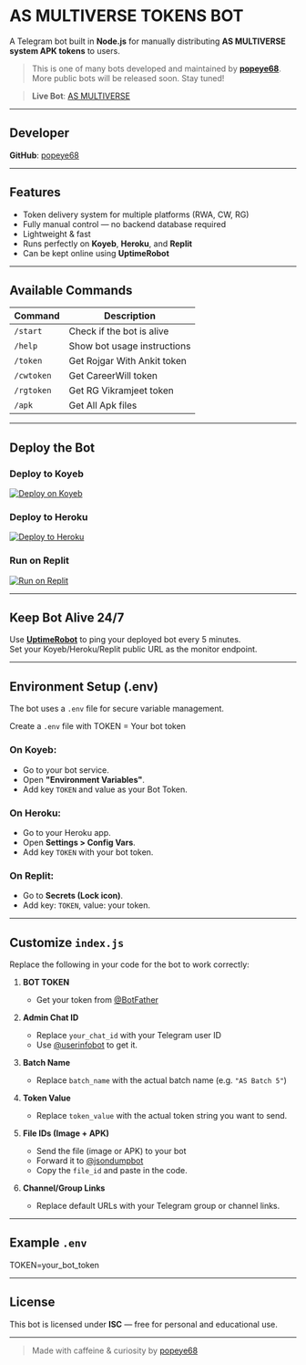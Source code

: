 # AS MULTIVERSE TOKENS BOT

A Telegram bot built in **Node.js** for manually distributing **AS MULTIVERSE system APK tokens** to users.

> This is one of many bots developed and maintained by **[popeye68](https://github.com/popeye68)**. More public bots will be released soon. Stay tuned!

> **Live Bot**: [AS MULTIVERSE](https://t.me/rwa_tokensbot)

---

## Developer

**GitHub**: [popeye68](https://github.com/popeye68)

---

## Features

- Token delivery system for multiple platforms (RWA, CW, RG)
- Fully manual control — no backend database required
- Lightweight & fast
- Runs perfectly on **Koyeb**, **Heroku**, and **Replit**
- Can be kept online using **UptimeRobot**

---

## Available Commands

| Command    | Description                         |
|------------|-------------------------------------|
| `/start`   | Check if the bot is alive           |
| `/help`    | Show bot usage instructions         |
| `/token`   | Get Rojgar With Ankit token         |
| `/cwtoken` | Get CareerWill token                |
| `/rgtoken` | Get RG Vikramjeet token             |
| `/apk` | Get All Apk files

---

## Deploy the Bot

### Deploy to Koyeb
[![Deploy on Koyeb](https://www.koyeb.com/static/images/deploy/button.svg)](https://app.koyeb.com/deploy)

### Deploy to Heroku
[![Deploy to Heroku](https://www.herokucdn.com/deploy/button.svg)](https://heroku.com/deploy)

### Run on Replit
[![Run on Replit](https://replit.com/badge/github/popeye68/As-Multiverse-Token)](https://replit.com)

---

## Keep Bot Alive 24/7

Use [**UptimeRobot**](https://uptimerobot.com/) to ping your deployed bot every 5 minutes.  
Set your Koyeb/Heroku/Replit public URL as the monitor endpoint.

---

## Environment Setup (.env)

The bot uses a `.env` file for secure variable management.

Create a `.env` file with TOKEN = Your bot token

### On Koyeb:
- Go to your bot service.
- Open **"Environment Variables"**.
- Add key `TOKEN` and value as your Bot Token.

### On Heroku:
- Go to your Heroku app.
- Open **Settings > Config Vars**.
- Add key `TOKEN` with your bot token.

### On Replit:
- Go to **Secrets (Lock icon)**.
- Add key: `TOKEN`, value: your token.

---

## Customize `index.js`

Replace the following in your code for the bot to work correctly:

1. **BOT TOKEN**  
   - Get your token from [@BotFather](https://t.me/BotFather)

2. **Admin Chat ID**  
   - Replace `your_chat_id` with your Telegram user ID  
   - Use [@userinfobot](https://t.me/userinfobot) to get it.

3. **Batch Name**  
   - Replace `batch_name` with the actual batch name (e.g. `"AS Batch 5"`)

4. **Token Value**  
   - Replace `token_value` with the actual token string you want to send.

5. **File IDs (Image + APK)**  
   - Send the file (image or APK) to your bot  
   - Forward it to [@jsondumpbot](https://t.me/jsondumpbot)  
   - Copy the `file_id` and paste in the code.

6. **Channel/Group Links**  
   - Replace default URLs with your Telegram group or channel links.

---

## Example `.env`

TOKEN=your_bot_token 

---

## License

This bot is licensed under **ISC** — free for personal and educational use.

---

> Made with caffeine & curiosity by [popeye68](https://github.com/popeye68)

